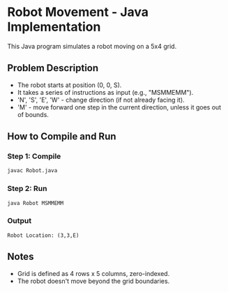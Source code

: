 # Robot Movement - Java Implementation

This Java program simulates a robot moving on a 5x4 grid.

## Problem Description
- The robot starts at position (0, 0, S).
- It takes a series of instructions as input (e.g., "MSMMEMM").
- 'N', 'S', 'E', 'W' - change direction (if not already facing it).
- 'M' - move forward one step in the current direction, unless it goes out of bounds.

## How to Compile and Run

### Step 1: Compile
```bash
javac Robot.java
```

### Step 2: Run
```bash
java Robot MSMMEMM
```

### Output
```
Robot Location: (3,3,E)
```

## Notes
- Grid is defined as 4 rows x 5 columns, zero-indexed.
- The robot doesn't move beyond the grid boundaries.
